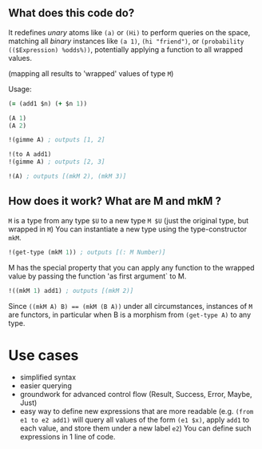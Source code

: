 ## What does this code do?

It redefines _unary_ atoms like `(a)` or `(Hi)` to perform queries on the space, matching all _binary_ instances like `(a 1)`, `(hi "friend")`, or `(probability (($Expression) %odds%))`, potentially applying a function to all wrapped values.

(mapping all results to 'wrapped' values of type `M`)

Usage:

```clojure
(= (add1 $n) (+ $n 1))

(A 1)
(A 2)

!(gimme A) ; outputs [1, 2]

!(to A add1)
!(gimme A) ; outputs [2, 3]

!(A) ; outputs [(mkM 2), (mkM 3)]
```

## How does it work? What are M and mkM ?

`M` is a type from any type `$U` to a new type `M $U` (just the original type, but wrapped in `M`)
You can instantiate a new type using the type-constructor `mkM`.

```clojure
!(get-type (mkM 1)) ; outputs [(: M Number)]
```

M has the special property that you can apply any function to the wrapped value by passing the function 'as first argument` to M.

```clojure
!((mkM 1) add1) ; outputs [(mkM 2)]
```

Since `((mkM A) B) == (mkM (B A))` under all circumstances, instances of `M` are functors, in particular when B is a morphism from `(get-type A)` to any type.

# Use cases

- simplified syntax
- easier querying
- groundwork for advanced control flow (Result, Success, Error, Maybe, Just)
- easy way to define new expressions that are more readable (e.g. `(from e1 to e2 add1)` will query all values of the form `(e1 $x)`, apply `add1` to each value, and store them under a new label `e2`) You can define such expressions in 1 line of code.
